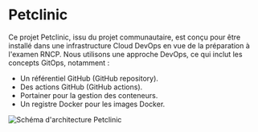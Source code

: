 # Petclinic

Ce projet Petclinic, issu du projet communautaire, est conçu pour être installé dans une infrastructure Cloud DevOps en vue de la préparation à l'examen RNCP. Nous utilisons une approche DevOps, ce qui inclut les concepts GitOps, notamment :

- Un référentiel GitHub (GitHub repository).
- Des actions GitHub (GitHub actions).
- Portainer pour la gestion des conteneurs.
- Un registre Docker pour les images Docker.

![Schéma d'architecture Petclinic](https://github.com/krosand/petclinic/assets/30421214/5b6203d9-6561-4ce7-8f6d-56929d1b8601)
